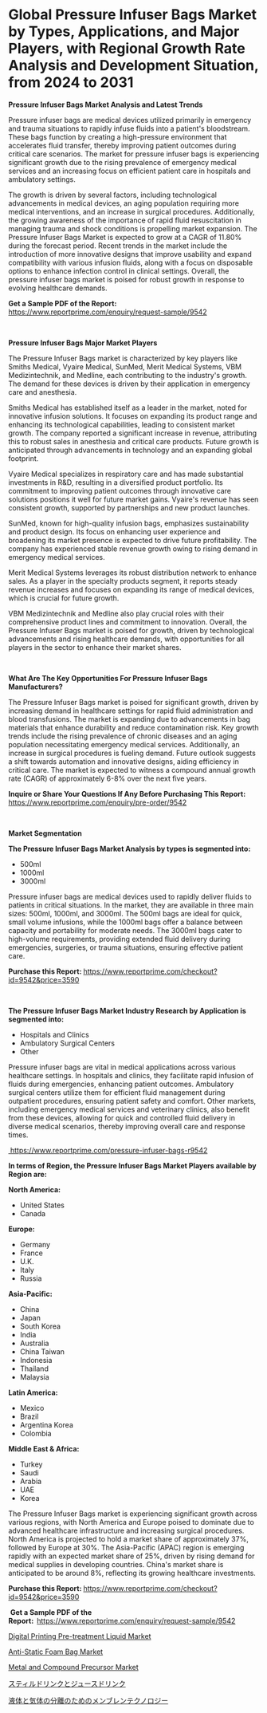 <p><h1>Global Pressure Infuser Bags Market by Types, Applications, and Major Players, with Regional Growth Rate Analysis and Development Situation, from 2024 to 2031</h1></p><p><strong>Pressure Infuser Bags Market Analysis and Latest Trends</strong></p>
<p><p>Pressure infuser bags are medical devices utilized primarily in emergency and trauma situations to rapidly infuse fluids into a patient's bloodstream. These bags function by creating a high-pressure environment that accelerates fluid transfer, thereby improving patient outcomes during critical care scenarios. The market for pressure infuser bags is experiencing significant growth due to the rising prevalence of emergency medical services and an increasing focus on efficient patient care in hospitals and ambulatory settings.</p><p>The growth is driven by several factors, including technological advancements in medical devices, an aging population requiring more medical interventions, and an increase in surgical procedures. Additionally, the growing awareness of the importance of rapid fluid resuscitation in managing trauma and shock conditions is propelling market expansion. The Pressure Infuser Bags Market is expected to grow at a CAGR of 11.80% during the forecast period. Recent trends in the market include the introduction of more innovative designs that improve usability and expand compatibility with various infusion fluids, along with a focus on disposable options to enhance infection control in clinical settings. Overall, the pressure infuser bags market is poised for robust growth in response to evolving healthcare demands.</p></p>
<p><strong>Get a Sample PDF of the Report:&nbsp;</strong> <a href="https://www.reportprime.com/enquiry/request-sample/9542">https://www.reportprime.com/enquiry/request-sample/9542</a></p>
<p>&nbsp;</p>
<p><strong>Pressure Infuser Bags Major Market Players</strong></p>
<p><p>The Pressure Infuser Bags market is characterized by key players like Smiths Medical, Vyaire Medical, SunMed, Merit Medical Systems, VBM Medizintechnik, and Medline, each contributing to the industry's growth. The demand for these devices is driven by their application in emergency care and anesthesia.</p><p>Smiths Medical has established itself as a leader in the market, noted for innovative infusion solutions. It focuses on expanding its product range and enhancing its technological capabilities, leading to consistent market growth. The company reported a significant increase in revenue, attributing this to robust sales in anesthesia and critical care products. Future growth is anticipated through advancements in technology and an expanding global footprint.</p><p>Vyaire Medical specializes in respiratory care and has made substantial investments in R&D, resulting in a diversified product portfolio. Its commitment to improving patient outcomes through innovative care solutions positions it well for future market gains. Vyaire's revenue has seen consistent growth, supported by partnerships and new product launches.</p><p>SunMed, known for high-quality infusion bags, emphasizes sustainability and product design. Its focus on enhancing user experience and broadening its market presence is expected to drive future profitability. The company has experienced stable revenue growth owing to rising demand in emergency medical services.</p><p>Merit Medical Systems leverages its robust distribution network to enhance sales. As a player in the specialty products segment, it reports steady revenue increases and focuses on expanding its range of medical devices, which is crucial for future growth.</p><p>VBM Medizintechnik and Medline also play crucial roles with their comprehensive product lines and commitment to innovation. Overall, the Pressure Infuser Bags market is poised for growth, driven by technological advancements and rising healthcare demands, with opportunities for all players in the sector to enhance their market shares.</p></p>
<p>&nbsp;</p>
<p><strong>What Are The Key Opportunities For Pressure Infuser Bags Manufacturers?</strong></p>
<p><p>The Pressure Infuser Bags market is poised for significant growth, driven by increasing demand in healthcare settings for rapid fluid administration and blood transfusions. The market is expanding due to advancements in bag materials that enhance durability and reduce contamination risk. Key growth trends include the rising prevalence of chronic diseases and an aging population necessitating emergency medical services. Additionally, an increase in surgical procedures is fueling demand. Future outlook suggests a shift towards automation and innovative designs, aiding efficiency in critical care. The market is expected to witness a compound annual growth rate (CAGR) of approximately 6-8% over the next five years.</p></p>
<p><strong>Inquire or Share Your Questions If Any Before Purchasing This Report:</strong> <a href="https://www.reportprime.com/enquiry/pre-order/9542">https://www.reportprime.com/enquiry/pre-order/9542</a></p>
<p>&nbsp;</p>
<p><strong>Market Segmentation</strong></p>
<p><strong>The Pressure Infuser Bags Market Analysis by types is segmented into:</strong></p>
<p><ul><li>500ml</li><li>1000ml</li><li>3000ml</li></ul></p>
<p><p>Pressure infuser bags are medical devices used to rapidly deliver fluids to patients in critical situations. In the market, they are available in three main sizes: 500ml, 1000ml, and 3000ml. The 500ml bags are ideal for quick, small volume infusions, while the 1000ml bags offer a balance between capacity and portability for moderate needs. The 3000ml bags cater to high-volume requirements, providing extended fluid delivery during emergencies, surgeries, or trauma situations, ensuring effective patient care.</p></p>
<p><strong>Purchase this Report:&nbsp;</strong><a href="https://www.reportprime.com/checkout?id=9542&price=3590">https://www.reportprime.com/checkout?id=9542&price=3590</a></p>
<p>&nbsp;</p>
<p><strong>The Pressure Infuser Bags Market Industry Research by Application is segmented into:</strong></p>
<p><ul><li>Hospitals and Clinics</li><li>Ambulatory Surgical Centers</li><li>Other</li></ul></p>
<p><p>Pressure infuser bags are vital in medical applications across various healthcare settings. In hospitals and clinics, they facilitate rapid infusion of fluids during emergencies, enhancing patient outcomes. Ambulatory surgical centers utilize them for efficient fluid management during outpatient procedures, ensuring patient safety and comfort. Other markets, including emergency medical services and veterinary clinics, also benefit from these devices, allowing for quick and controlled fluid delivery in diverse medical scenarios, thereby improving overall care and response times.</p></p>
<p><a href="https://www.reportprime.com/pressure-infuser-bags-r9542">&nbsp;https://www.reportprime.com/pressure-infuser-bags-r9542</a></p>
<p><strong>In terms of Region, the Pressure Infuser Bags Market Players available by Region are:</strong></p>
<p>
    <p> <strong> North America: </strong>
        <ul>
            <li>United States</li>
            <li>Canada</li>
        </ul>
        </p> 
    <p> <strong> Europe: </strong>
        <ul>
            <li>Germany</li>
            <li>France</li>
            <li>U.K.</li>
            <li>Italy</li>
            <li>Russia</li>
        </ul>
        </p> 
    <p> <strong> Asia-Pacific: </strong>
        <ul>
            <li>China</li>
            <li>Japan</li>
            <li>South Korea</li>
            <li>India</li>
            <li>Australia</li>
            <li>China Taiwan</li>
            <li>Indonesia</li>
            <li>Thailand</li>
            <li>Malaysia</li>
        </ul>
        </p> 
    <p> <strong> Latin America: </strong>
        <ul>
            <li>Mexico</li>
            <li>Brazil</li>
            <li>Argentina Korea</li>
            <li>Colombia</li>
        </ul>
        </p> 
    <p> <strong> Middle East & Africa: </strong>
        <ul>
            <li>Turkey</li>
            <li>Saudi</li>
            <li>Arabia</li>
            <li>UAE</li>
            <li>Korea</li>
        </ul>
    </p>
    </p>
<p><p>The Pressure Infuser Bags market is experiencing significant growth across various regions, with North America and Europe poised to dominate due to advanced healthcare infrastructure and increasing surgical procedures. North America is projected to hold a market share of approximately 37%, followed by Europe at 30%. The Asia-Pacific (APAC) region is emerging rapidly with an expected market share of 25%, driven by rising demand for medical supplies in developing countries. China's market share is anticipated to be around 8%, reflecting its growing healthcare investments.</p></p>
<p><strong>Purchase this Report: </strong><a href="https://www.reportprime.com/checkout?id=9542&price=3590">https://www.reportprime.com/checkout?id=9542&price=3590</a></p>
<p>&nbsp;<strong>Get a Sample PDF of the Report:&nbsp;&nbsp;</strong><a href="https://www.reportprime.com/enquiry/request-sample/9542">https://www.reportprime.com/enquiry/request-sample/9542</a></p>
<p><strong></strong></p>
<p><p><a href="https://issuu.com/reportprime-2/docs/digital-printing-pre-treatment-liqu_0dc4b06c343815">Digital Printing Pre-treatment Liquid Market</a></p><p><a href="https://medium.com/@addiehirthe20/what-is-anti-static-foam-bag-market-3c2dd162d51f">Anti-Static Foam Bag Market</a></p><p><a href="https://issuu.com/reportprime-2/docs/metal-and-compound-precursor-market_f1c3323f7979a3">Metal and Compound Precursor Market</a></p><p><a href="https://medium.com/@eunawiegad2023/still-and-juice-drinks-market-%E3%81%AF-%E3%82%B3%E3%82%B9%E3%83%88%E7%AE%A1%E7%90%86%E3%81%A8%E5%8A%B9%E7%8E%87%E5%90%91%E4%B8%8A%E3%82%92%E5%84%AA%E5%85%88%E3%81%97%E3%81%BE%E3%81%99-%E3%81%95%E3%82%89%E3%81%AB-%E5%A0%B1%E5%91%8A%E6%9B%B8%E3%81%AF%E5%B8%82%E5%A0%B4%E3%81%AE%E9%9C%80%E8%A6%81%E9%9D%A2%E3%81%A8%E4%BE%9B%E7%B5%A6%E9%9D%A2%E3%81%AE%E4%B8%A1%E6%96%B9%E3%82%92%E3%82%AB%E3%83%90%E3%83%BC%E3%81%97%E3%81%A6%E3%81%84%E3%81%BE%E3%81%99-still-and-juice-77d63493b2ca">スティルドリンクとジュースドリンク</a></p><p><a href="https://medium.com/@rudysimonis2023/membrane-technology-for-liquid-and-gas-separations-market-%E3%81%AF-%E3%82%B3%E3%82%B9%E3%83%88%E7%AE%A1%E7%90%86%E3%81%A8%E5%8A%B9%E7%8E%87%E5%90%91%E4%B8%8A%E3%82%92%E5%84%AA%E5%85%88%E3%81%97%E3%81%BE%E3%81%99-968cc56b5fe0">液体と気体の分離のためのメンブレンテクノロジー</a></p></p>